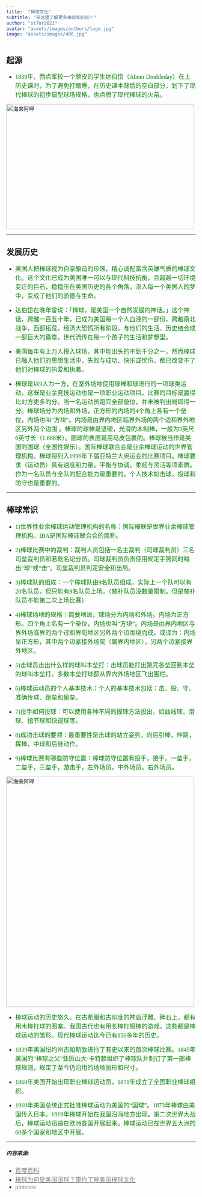 ```yaml
---
title:  "棒球文化"
subtitle: "来这里了解更多棒球知识吧！"
author: "stfor2021"
avatar: "assets/images/authors/logo.jpg"
image: "assets/images/400.jpg"
---
```


## 起源

* <font face="微软雅黑" color=green size=3>1839年，西点军校一个顽皮的学生达伯岱（Abner Doubleday）在上历史课时，为了避免打瞌睡，在历史课本背后的空白部分，划下了现代棒球的初步扇型球场规格，也点燃了现代棒球的火苗。</font> 

<img style="width:500px;height:333px" src="https://tva1.sinaimg.cn/large/e6c9d24ely1gojg67y558j20i20c1mxs.jpg" alt="海来阿呷" aligh=center />

*****

## 发展历史

* <font face="微软雅黑" color=green size=3>美国人把棒球视为自家酿造的珍馐，精心调配富含英雄气质的棒球文化。这个文化已成为美国唯一可以与现代科技抗衡，且超越一切环境变迁的巨石，稳稳压在美国历史的各个角落，渗入每一个美国人的梦中，变成了他们的骄傲与生命。</font>

* <font face="微软雅黑" color=green size=3>达伯岱在晚年曾说：「棒球，是美国一个自然发展的神话。」这个神话，跨越一百五十年，已成为美国每一个人血液的一部份，跨越南北战争，西部拓荒，经济大恐慌所有阶段，与他们的生活、历史结合成一部巨大的篇章，世代流传在每一个孩子的生活和梦想里。</font>

* <font face="微软雅黑" color=green size=3>美国每年有上万人投入球场，其中能出头的不到千分之一，然而棒球已融入他们的思想生活中，失败与成功、快乐或忧伤，都已改变不了他们对棒球的热爱和执着。</font>

* <font face="微软雅黑" color=green size=3>棒球是以9人为一方，在室外场地使用球棒和球进行的一项球类运动。这既是业余竞技运动也是一项职业运动项目，比赛的目标是赢得比对方更多的分。当一名运动员跑完全部垒位，并未被判出局即得一分。棒球场分为内场和外场，正方形的内场的4个角上各有一个垒位，内场也叫“方块”。内场是由界内地区临界外场的两个边和界外地区另外两个边围 。棒球的球棒是坚硬，光滑的木制棒，一般为3英尺6英寸长（1.668米）。圆球的表层是用马皮包裹的。棒球被当作是美国的国球（全国性娱乐）。国际棒球联合会是业余棒球运动的世界管理机构。棒球将列入1996年下届亚特兰大奥运会的比赛项目。棒球要求（运动员）具有速度和力量，平衡与协调，柔韧与灵活等项素质。作为一名队员与全队的配合能力是重要的，个人技术如击球，投球和防守也是重要的。</font>

*****

## 棒球常识

  
* <font face="微软雅黑" color=green size=3>1)世界性业余棒球运动管理机构的名称：国际棒联是世界业余棒球管理机构。IBA是国际棒球联合会的简称。</font>

* <font face="微软雅黑" color=green size=3>2)棒球比赛中的裁判：裁判人员包括一名主裁判（司球裁判员）三名司垒裁判员和若乾名记分员。司球裁判员负责使用规定手势同时喊出“球”或“击”。司垒裁判员判定安全和出局。</font>

* <font face="微软雅黑" color=green size=3>3)棒球队的组成：一个棒球队由9名队员组成。实际上一个队可以有20名队员，但只能有9名队员上场。（替补队员没数量限制。但是替补队员不能第二次上场比赛）</font>

* <font face="微软雅黑" color=green size=3>4)棒球场地的规格：简要地说，球场分为内场和外场。内场为正方形。四个角上名有一个垒位，内场也叫“方块”。内场是由界内地区与界外场临界的两个过和界旬地区另外两个边围绕而成。或译为：内场呈正方形，其中两个边紧接外场院（属界内地区），另两个边紧接界外地区。</font>

* <font face="微软雅黑" color=green size=3>5)击球员击出什么样的球叫本垒打：击球员能打出跑完各垒回到本垒的球叫本垒打。多数本垒打球都从界内外场地区飞出围栏。</font>

* <font face="微软雅黑" color=green size=3>6)棒球运动员的个人基本技术：个人的基本技术包括：击、投、守、准确传球、跑垒和偷垒。</font>

* <font face="微软雅黑" color=green size=3>7)投手如何投球：可以使用各种不同的握球方法投出，如曲线球、滑球、指节球和快速球等。</font>

* <font face="微软雅黑" color=green size=3>8)成功击球的要领：最重要性是击球的站立姿势，向后引棒，伸踏，挥棒，中球和后继动作。</font>

* <font face="微软雅黑" color=green size=3>9)棒球比赛有哪些防守位置：棒球防守位置有投手，接手，一垒手，二垒手，三垒手，游击手，左外场员，中外场员，右外场员。</font>

<img style="width:500px;height:613px" src="https://tva1.sinaimg.cn/large/e6c9d24ely1gojg6u5y4dj20ku0pk40b.jpg" alt="海来阿呷" aligh=center />

* <font face="微软雅黑" color=green size=3>棒球运动的历史悠久。在古希腊和古印度的神庙浮雕、碑石上，都有用木棒打球的图案。我国古代也有用长棒打短棒的游戏。这些都是棒球运动的雏形。现代棒球运动迄今已有150多年的历史。</font>

* <font face="微软雅黑" color=green size=3>1839年美国纽约州古帕斯敦进行了有史以来的首次棒球比赛。1845年美国的“棒球之父”亚历山大·卡特赖组织了棒球队并制订了第一部棒球规则，规定了至今仍沿用的场地图形和尺寸。</font>

* <font face="微软雅黑" color=green size=3>1860年美国开始出现职业棒球运动员，1871年成立了全国职业棒球组织。</font>

* <font face="微软雅黑" color=green size=3>1910年美国总统正式批准棒球运动为美国的“国球”。1873年棒球由美国传入日本。1919年棒球开始在我国沿海地方出现。第二次世界大战后，棒球运动迅速在欧洲各国开展起来。棒球运动已在世界五大洲的60多个国家和地区中开展。</font>

*****

##### 内容来源: 

* [<font face="微软雅黑" color=grey size=3>百度百科</font>](https://baike.baidu.com/item/%E6%A3%92%E7%90%83%E5%8F%91%E5%B1%95%E5%8F%B2/13020240?fr=aladdin)
* [<font face="微软雅黑" color=grey size=3>棒球为何是美国国球？带你了解美国棒球文化</font>](https://www.sohu.com/a/241513072_495652)
* <font face="微软雅黑" color=grey size=3>pinterest</font>






